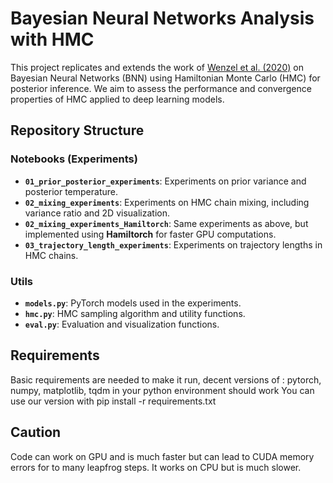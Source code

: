 # Bayesian Neural Networks Analysis with HMC

This project replicates and extends the work of [Wenzel et al. (2020)](https://arxiv.org/abs/2002.03285) on Bayesian Neural Networks (BNN) using Hamiltonian Monte Carlo (HMC) for posterior inference. We aim to assess the performance and convergence properties of HMC applied to deep learning models.

## Repository Structure

### Notebooks (Experiments)
- **`01_prior_posterior_experiments`**: Experiments on prior variance and posterior temperature.
- **`02_mixing_experiments`**: Experiments on HMC chain mixing, including variance ratio and 2D visualization.
- **`02_mixing_experiments_Hamiltorch`**: Same experiments as above, but implemented using **Hamiltorch** for faster GPU computations.
- **`03_trajectory_length_experiments`**: Experiments on trajectory lengths in HMC chains.

### Utils
- **`models.py`**: PyTorch models used in the experiments.
- **`hmc.py`**: HMC sampling algorithm and utility functions.
- **`eval.py`**: Evaluation and visualization functions.


## Requirements
Basic requirements are needed to make it run, decent versions of : pytorch, numpy, matplotlib, tqdm in your python environment should work
You can use our version with pip install -r requirements.txt


## Caution
Code can work on GPU and is much faster but can lead to CUDA memory errors for to many leapfrog steps.
It works on CPU but is much slower.
